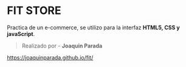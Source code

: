 # FIT STORE
Practica de un e-commerce, se utilizo para la interfaz **HTML5, CSS y javaScript**.

> Realizado por - **Joaquin Parada**

https://joaquinparada.github.io/fit/
